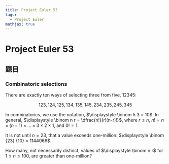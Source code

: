 ```yaml
---
title: Project Euler 53
tags:
  - Project Euler
mathjax: true
---
```

<escape><!-- more --></escape>



# Project Euler 53
## 题目
### Combinatoric selections


There are exactly ten ways of selecting three from five, 12345:

$$ 123, 124, 125, 134, 135, 145, 234, 235, 245, 345 $$

In combinatorics, we use the notation, $\displaystyle \binom 5 3 = 10$.
In general, $\displaystyle \binom n r = \dfrac{n!}{r!(n-r)!}$, where $r \le n$, $n! = n \times (n-1) \times \dots \times 3 \times 2 \times 1$, and $0! = 1$.

It is not until $n = 23$, that a value exceeds one-million: $\displaystyle \binom {23} {10} = 1144066$.

How many, not necessarily distinct, values of $\displaystyle \binom n r$ for $1 \le n \le 100$, are greater than one-million?
